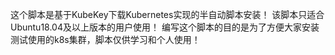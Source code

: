 这个脚本是基于KubeKey下载Kubernetes实现的半自动脚本安装！
该脚本只适合Ubuntu18.04及以上版本的用户使用！
编写这个脚本的目的是为了方便大家安装测试使用的k8s集群，脚本仅供学习和个人使用！
